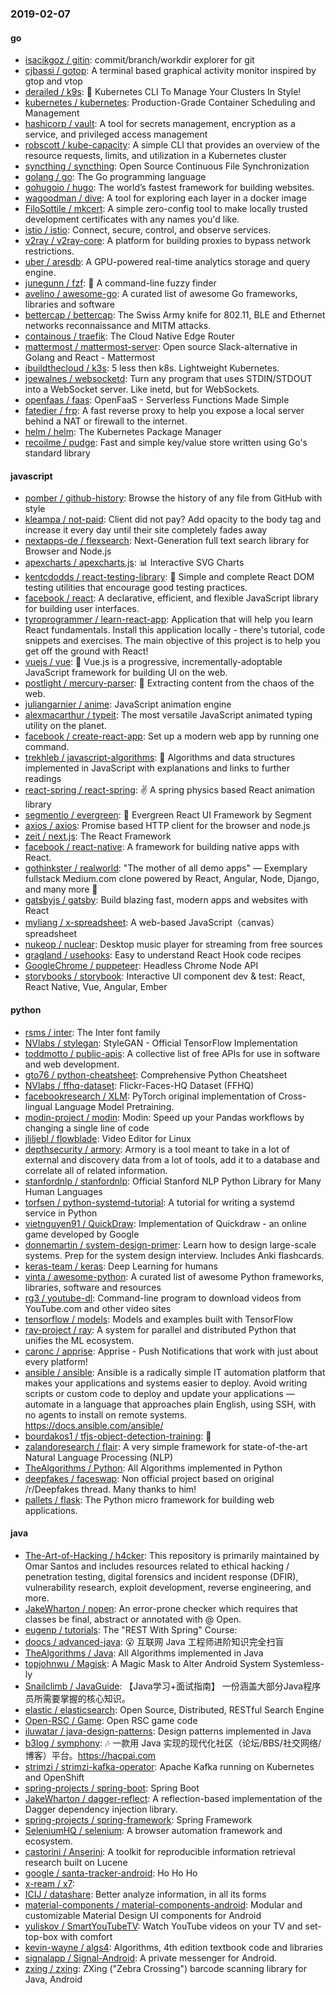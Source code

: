 ### 2019-02-07

#### go
* [isacikgoz / gitin](https://github.com/isacikgoz/gitin): commit/branch/workdir explorer for git
* [cjbassi / gotop](https://github.com/cjbassi/gotop): A terminal based graphical activity monitor inspired by gtop and vtop
* [derailed / k9s](https://github.com/derailed/k9s): 🐶 Kubernetes CLI To Manage Your Clusters In Style!
* [kubernetes / kubernetes](https://github.com/kubernetes/kubernetes): Production-Grade Container Scheduling and Management
* [hashicorp / vault](https://github.com/hashicorp/vault): A tool for secrets management, encryption as a service, and privileged access management
* [robscott / kube-capacity](https://github.com/robscott/kube-capacity): A simple CLI that provides an overview of the resource requests, limits, and utilization in a Kubernetes cluster
* [syncthing / syncthing](https://github.com/syncthing/syncthing): Open Source Continuous File Synchronization
* [golang / go](https://github.com/golang/go): The Go programming language
* [gohugoio / hugo](https://github.com/gohugoio/hugo): The world’s fastest framework for building websites.
* [wagoodman / dive](https://github.com/wagoodman/dive): A tool for exploring each layer in a docker image
* [FiloSottile / mkcert](https://github.com/FiloSottile/mkcert): A simple zero-config tool to make locally trusted development certificates with any names you'd like.
* [istio / istio](https://github.com/istio/istio): Connect, secure, control, and observe services.
* [v2ray / v2ray-core](https://github.com/v2ray/v2ray-core): A platform for building proxies to bypass network restrictions.
* [uber / aresdb](https://github.com/uber/aresdb): A GPU-powered real-time analytics storage and query engine.
* [junegunn / fzf](https://github.com/junegunn/fzf): 🌸 A command-line fuzzy finder
* [avelino / awesome-go](https://github.com/avelino/awesome-go): A curated list of awesome Go frameworks, libraries and software
* [bettercap / bettercap](https://github.com/bettercap/bettercap): The Swiss Army knife for 802.11, BLE and Ethernet networks reconnaissance and MITM attacks.
* [containous / traefik](https://github.com/containous/traefik): The Cloud Native Edge Router
* [mattermost / mattermost-server](https://github.com/mattermost/mattermost-server): Open source Slack-alternative in Golang and React - Mattermost
* [ibuildthecloud / k3s](https://github.com/ibuildthecloud/k3s): 5 less then k8s. Lightweight Kubernetes.
* [joewalnes / websocketd](https://github.com/joewalnes/websocketd): Turn any program that uses STDIN/STDOUT into a WebSocket server. Like inetd, but for WebSockets.
* [openfaas / faas](https://github.com/openfaas/faas): OpenFaaS - Serverless Functions Made Simple
* [fatedier / frp](https://github.com/fatedier/frp): A fast reverse proxy to help you expose a local server behind a NAT or firewall to the internet.
* [helm / helm](https://github.com/helm/helm): The Kubernetes Package Manager
* [recoilme / pudge](https://github.com/recoilme/pudge): Fast and simple key/value store written using Go's standard library

#### javascript
* [pomber / github-history](https://github.com/pomber/github-history): Browse the history of any file from GitHub with style
* [kleampa / not-paid](https://github.com/kleampa/not-paid): Client did not pay? Add opacity to the body tag and increase it every day until their site completely fades away
* [nextapps-de / flexsearch](https://github.com/nextapps-de/flexsearch): Next-Generation full text search library for Browser and Node.js
* [apexcharts / apexcharts.js](https://github.com/apexcharts/apexcharts.js): 📊 Interactive SVG Charts
* [kentcdodds / react-testing-library](https://github.com/kentcdodds/react-testing-library): 🐐 Simple and complete React DOM testing utilities that encourage good testing practices.
* [facebook / react](https://github.com/facebook/react): A declarative, efficient, and flexible JavaScript library for building user interfaces.
* [tyroprogrammer / learn-react-app](https://github.com/tyroprogrammer/learn-react-app): Application that will help you learn React fundamentals. Install this application locally - there's tutorial, code snippets and exercises. The main objective of this project is to help you get off the ground with React!
* [vuejs / vue](https://github.com/vuejs/vue): 🖖 Vue.js is a progressive, incrementally-adoptable JavaScript framework for building UI on the web.
* [postlight / mercury-parser](https://github.com/postlight/mercury-parser): 📜 Extracting content from the chaos of the web.
* [juliangarnier / anime](https://github.com/juliangarnier/anime): JavaScript animation engine
* [alexmacarthur / typeit](https://github.com/alexmacarthur/typeit): The most versatile JavaScript animated typing utility on the planet.
* [facebook / create-react-app](https://github.com/facebook/create-react-app): Set up a modern web app by running one command.
* [trekhleb / javascript-algorithms](https://github.com/trekhleb/javascript-algorithms): 📝 Algorithms and data structures implemented in JavaScript with explanations and links to further readings
* [react-spring / react-spring](https://github.com/react-spring/react-spring): ✌️ A spring physics based React animation library
* [segmentio / evergreen](https://github.com/segmentio/evergreen): 🌲 Evergreen React UI Framework by Segment
* [axios / axios](https://github.com/axios/axios): Promise based HTTP client for the browser and node.js
* [zeit / next.js](https://github.com/zeit/next.js): The React Framework
* [facebook / react-native](https://github.com/facebook/react-native): A framework for building native apps with React.
* [gothinkster / realworld](https://github.com/gothinkster/realworld): "The mother of all demo apps" — Exemplary fullstack Medium.com clone powered by React, Angular, Node, Django, and many more 🏅
* [gatsbyjs / gatsby](https://github.com/gatsbyjs/gatsby): Build blazing fast, modern apps and websites with React
* [myliang / x-spreadsheet](https://github.com/myliang/x-spreadsheet): A web-based JavaScript（canvas） spreadsheet
* [nukeop / nuclear](https://github.com/nukeop/nuclear): Desktop music player for streaming from free sources
* [gragland / usehooks](https://github.com/gragland/usehooks): Easy to understand React Hook code recipes
* [GoogleChrome / puppeteer](https://github.com/GoogleChrome/puppeteer): Headless Chrome Node API
* [storybooks / storybook](https://github.com/storybooks/storybook): Interactive UI component dev & test: React, React Native, Vue, Angular, Ember

#### python
* [rsms / inter](https://github.com/rsms/inter): The Inter font family
* [NVlabs / stylegan](https://github.com/NVlabs/stylegan): StyleGAN - Official TensorFlow Implementation
* [toddmotto / public-apis](https://github.com/toddmotto/public-apis): A collective list of free APIs for use in software and web development.
* [gto76 / python-cheatsheet](https://github.com/gto76/python-cheatsheet): Comprehensive Python Cheatsheet
* [NVlabs / ffhq-dataset](https://github.com/NVlabs/ffhq-dataset): Flickr-Faces-HQ Dataset (FFHQ)
* [facebookresearch / XLM](https://github.com/facebookresearch/XLM): PyTorch original implementation of Cross-lingual Language Model Pretraining.
* [modin-project / modin](https://github.com/modin-project/modin): Modin: Speed up your Pandas workflows by changing a single line of code
* [jliljebl / flowblade](https://github.com/jliljebl/flowblade): Video Editor for Linux
* [depthsecurity / armory](https://github.com/depthsecurity/armory): Armory is a tool meant to take in a lot of external and discovery data from a lot of tools, add it to a database and correlate all of related information.
* [stanfordnlp / stanfordnlp](https://github.com/stanfordnlp/stanfordnlp): Official Stanford NLP Python Library for Many Human Languages
* [torfsen / python-systemd-tutorial](https://github.com/torfsen/python-systemd-tutorial): A tutorial for writing a systemd service in Python
* [vietnguyen91 / QuickDraw](https://github.com/vietnguyen91/QuickDraw): Implementation of Quickdraw - an online game developed by Google
* [donnemartin / system-design-primer](https://github.com/donnemartin/system-design-primer): Learn how to design large-scale systems. Prep for the system design interview. Includes Anki flashcards.
* [keras-team / keras](https://github.com/keras-team/keras): Deep Learning for humans
* [vinta / awesome-python](https://github.com/vinta/awesome-python): A curated list of awesome Python frameworks, libraries, software and resources
* [rg3 / youtube-dl](https://github.com/rg3/youtube-dl): Command-line program to download videos from YouTube.com and other video sites
* [tensorflow / models](https://github.com/tensorflow/models): Models and examples built with TensorFlow
* [ray-project / ray](https://github.com/ray-project/ray): A system for parallel and distributed Python that unifies the ML ecosystem.
* [caronc / apprise](https://github.com/caronc/apprise): Apprise - Push Notifications that work with just about every platform!
* [ansible / ansible](https://github.com/ansible/ansible): Ansible is a radically simple IT automation platform that makes your applications and systems easier to deploy. Avoid writing scripts or custom code to deploy and update your applications — automate in a language that approaches plain English, using SSH, with no agents to install on remote systems. https://docs.ansible.com/ansible/
* [bourdakos1 / tfjs-object-detection-training](https://github.com/bourdakos1/tfjs-object-detection-training): 🐝
* [zalandoresearch / flair](https://github.com/zalandoresearch/flair): A very simple framework for state-of-the-art Natural Language Processing (NLP)
* [TheAlgorithms / Python](https://github.com/TheAlgorithms/Python): All Algorithms implemented in Python
* [deepfakes / faceswap](https://github.com/deepfakes/faceswap): Non official project based on original /r/Deepfakes thread. Many thanks to him!
* [pallets / flask](https://github.com/pallets/flask): The Python micro framework for building web applications.

#### java
* [The-Art-of-Hacking / h4cker](https://github.com/The-Art-of-Hacking/h4cker): This repository is primarily maintained by Omar Santos and includes resources related to ethical hacking / penetration testing, digital forensics and incident response (DFIR), vulnerability research, exploit development, reverse engineering, and more.
* [JakeWharton / nopen](https://github.com/JakeWharton/nopen): An error-prone checker which requires that classes be final, abstract or annotated with @ Open.
* [eugenp / tutorials](https://github.com/eugenp/tutorials): The "REST With Spring" Course:
* [doocs / advanced-java](https://github.com/doocs/advanced-java): 😮 互联网 Java 工程师进阶知识完全扫盲
* [TheAlgorithms / Java](https://github.com/TheAlgorithms/Java): All Algorithms implemented in Java
* [topjohnwu / Magisk](https://github.com/topjohnwu/Magisk): A Magic Mask to Alter Android System Systemless-ly
* [Snailclimb / JavaGuide](https://github.com/Snailclimb/JavaGuide): 【Java学习+面试指南】 一份涵盖大部分Java程序员所需要掌握的核心知识。
* [elastic / elasticsearch](https://github.com/elastic/elasticsearch): Open Source, Distributed, RESTful Search Engine
* [Open-RSC / Game](https://github.com/Open-RSC/Game): Open RSC game code
* [iluwatar / java-design-patterns](https://github.com/iluwatar/java-design-patterns): Design patterns implemented in Java
* [b3log / symphony](https://github.com/b3log/symphony): 🎶 一款用 Java 实现的现代化社区（论坛/BBS/社交网络/博客）平台。https://hacpai.com
* [strimzi / strimzi-kafka-operator](https://github.com/strimzi/strimzi-kafka-operator): Apache Kafka running on Kubernetes and OpenShift
* [spring-projects / spring-boot](https://github.com/spring-projects/spring-boot): Spring Boot
* [JakeWharton / dagger-reflect](https://github.com/JakeWharton/dagger-reflect): A reflection-based implementation of the Dagger dependency injection library.
* [spring-projects / spring-framework](https://github.com/spring-projects/spring-framework): Spring Framework
* [SeleniumHQ / selenium](https://github.com/SeleniumHQ/selenium): A browser automation framework and ecosystem.
* [castorini / Anserini](https://github.com/castorini/Anserini): A toolkit for reproducible information retrieval research built on Lucene
* [google / santa-tracker-android](https://github.com/google/santa-tracker-android): Ho Ho Ho
* [x-ream / x7](https://github.com/x-ream/x7): 
* [ICIJ / datashare](https://github.com/ICIJ/datashare): Better analyze information, in all its forms
* [material-components / material-components-android](https://github.com/material-components/material-components-android): Modular and customizable Material Design UI components for Android
* [yuliskov / SmartYouTubeTV](https://github.com/yuliskov/SmartYouTubeTV): Watch YouTube videos on your TV and set-top-box with comfort
* [kevin-wayne / algs4](https://github.com/kevin-wayne/algs4): Algorithms, 4th edition textbook code and libraries
* [signalapp / Signal-Android](https://github.com/signalapp/Signal-Android): A private messenger for Android.
* [zxing / zxing](https://github.com/zxing/zxing): ZXing ("Zebra Crossing") barcode scanning library for Java, Android

